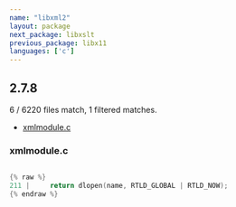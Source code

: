 ```yaml
---
name: "libxml2"
layout: package
next_package: libxslt
previous_package: libx11
languages: ['c']
---
```

## 2.7.8
6 / 6220 files match, 1 filtered matches.

 - [xmlmodule.c](#xmlmodulec)

### xmlmodule.c

```c

{% raw %}
211 |     return dlopen(name, RTLD_GLOBAL | RTLD_NOW);
{% endraw %}

```